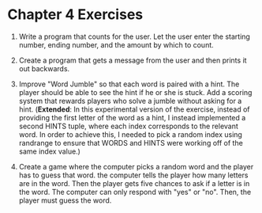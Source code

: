 Chapter 4 Exercises
===================

1. Write a program that counts for the user. Let the user enter the starting number, ending number, and the amount by which to count.

2. Create a program that gets a message from the user and then prints it out backwards.

3. Improve "Word Jumble" so that each word is paired with a hint. The player should be able to see the hint if he or she is stuck. Add a scoring system that rewards players who solve a jumble without asking for a hint. (**Extended**: In this experimental version of the exercise, instead of providing the first letter of the word as a hint, I instead implemented a second HINTS tuple, where each index corresponds to the relevant word. In order to achieve this, I needed to pick a random index using randrange to ensure that WORDS and HINTS were working off of the same index value.)

4. Create a game where the computer picks a random word and the player has to guess that word. the computer tells the player how many letters are in the word. Then the player gets five chances to ask if a letter is in the word. The computer can only respond with "yes" or "no". Then, the player must guess the word.

